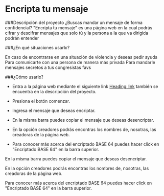 # Encripta tu mensaje

###Descripción del proyecto
¿Buscas mandar un mensaje de forma confidencial? "Encripta tu mensaje" es una página web en la cual podrás cifrar y descifrar mensajes que solo tú y la persona a la que va dirigida podrán entender

###¿En qué situaciones usarlo?

 En caso de encontrarse en una situación de violencia y deseas pedir ayuda
 Para comunicarte con una persona de manera más privada
 Para mandarle mensajes secretos a tus congresistas favs 

###¿Cómo usarlo?
- Entra a la página web mediante el siguiente link [Heading link](https://github.com/pandao/editor.md "Heading link")  también se encuentra en la descripción del proyecto.


- Presiona el botón comenzar.

- Ingresa el mensaje que deseas encriptar.

- En la misma barra puedes copiar el mensaje que deseas desencriptar.

- En la opción creadores podrás encontras los nombres de, nosotras, las creadoras de la página web.

- Para conocer más acerca del encriptado BASE 64 puedes hacer click en "Encriptado BASE 64" en la barra superior.

En la misma barra puedes copiar el mensaje que deseas desencriptar.

En la opción creadores podrás encontras los nombres de, nosotras, las creadoras de la página web.

Para conocer más acerca del encriptado BASE 64 puedes hacer click en "Encriptado BASE 64" en la barra superior.
